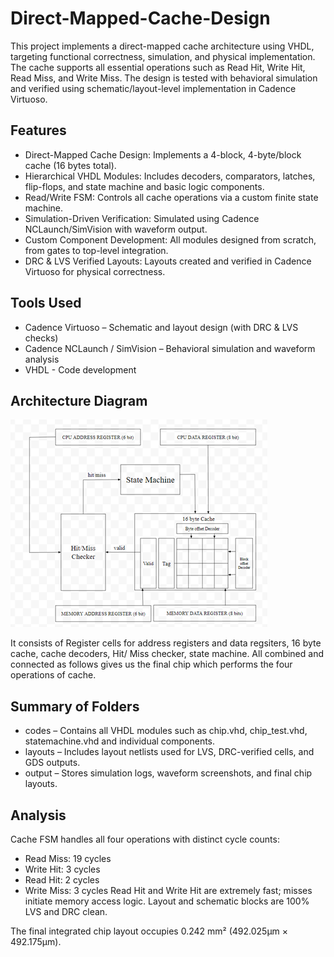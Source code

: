 # Direct-Mapped-Cache-Design
This project implements a direct-mapped cache architecture using VHDL, targeting functional correctness, simulation, and physical implementation. The cache supports all essential operations such as Read Hit, Write Hit, Read Miss, and Write Miss. The design is tested with behavioral simulation and verified using schematic/layout-level implementation in Cadence Virtuoso.

## Features
- Direct-Mapped Cache Design: Implements a 4-block, 4-byte/block cache (16 bytes total).
- Hierarchical VHDL Modules: Includes decoders, comparators, latches, flip-flops, and state machine and basic logic components.
- Read/Write FSM: Controls all cache operations via a custom finite state machine.
- Simulation-Driven Verification: Simulated using Cadence NCLaunch/SimVision with waveform output.
- Custom Component Development: All modules designed from scratch, from gates to top-level integration.
- DRC & LVS Verified Layouts: Layouts created and verified in Cadence Virtuoso for physical correctness.

## Tools Used
- Cadence Virtuoso – Schematic and layout design (with DRC & LVS checks)
- Cadence NCLaunch / SimVision – Behavioral simulation and waveform analysis
- VHDL - Code development

## Architecture Diagram
![Chip Architecture](./architecture/architecture.png)

It consists of Register cells for address registers and data regsiters, 16 byte cache, cache decoders, Hit/ Miss checker, state machine. All combined and connected as follows gives us the final chip which performs the four operations of cache.

## Summary of Folders
- codes – Contains all VHDL modules such as chip.vhd, chip_test.vhd, statemachine.vhd and individual components.
- layouts – Includes layout netlists used for LVS, DRC-verified cells, and GDS outputs.
- output – Stores simulation logs, waveform screenshots, and final chip layouts.

## Analysis
Cache FSM handles all four operations with distinct cycle counts:
- Read Miss: 19 cycles
- Write Hit: 3 cycles
- Read Hit: 2 cycles
- Write Miss: 3 cycles
Read Hit and Write Hit are extremely fast; misses initiate memory access logic. Layout and schematic blocks are 100% LVS and DRC clean.

The final integrated chip layout occupies 0.242 mm² (492.025μm × 492.175μm).
